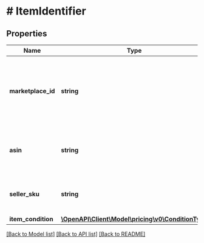 # # ItemIdentifier

## Properties

Name | Type | Description | Notes
------------ | ------------- | ------------- | -------------
**marketplace_id** | **string** | A marketplace identifier. Specifies the marketplace from which prices are returned. |
**asin** | **string** | The Amazon Standard Identification Number (ASIN) of the item. | [optional]
**seller_sku** | **string** | The seller stock keeping unit (SKU) of the item. | [optional]
**item_condition** | [**\OpenAPI\Client\Model\pricing\v0\ConditionType**](ConditionType.md) |  |

[[Back to Model list]](../../README.md#models) [[Back to API list]](../../README.md#endpoints) [[Back to README]](../../README.md)
